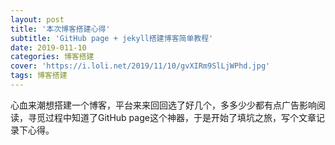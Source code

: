 ```yaml
---
layout: post
title: '本次博客搭建心得'  
subtitle: 'GitHub page + jekyll搭建博客简单教程'
date: 2019-011-10
categories: 博客搭建
cover: 'https://i.loli.net/2019/11/10/gvXIRm9SlLjWPhd.jpg'
tags: 博客搭建
---
```

心血来潮想搭建一个博客，平台来来回回选了好几个，多多少少都有点广告影响阅读，寻觅过程中知道了GitHub page这个神器，于是开始了填坑之旅，写个文章记录下心得。
